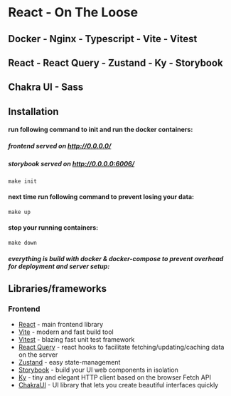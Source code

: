# React - On The Loose

## Docker - Nginx - Typescript - Vite - Vitest

## React - React Query - Zustand - Ky - Storybook

## Chakra UI - Sass

## Installation <a name="installation"></a>

#### run following command to init and run the docker containers:

##### frontend served on http://0.0.0.0/

##### storybook served on http://0.0.0.0:6006/

```
make init
```

#### next time run following command to prevent losing your data:

```
make up
```

#### stop your running containers:

```
make down
```

##### everything is build with docker & docker-compose to prevent overhead for deployment and server setup:

## Libraries/frameworks

### Frontend

- [React](https://reactjs.org/) - main frontend library
- [Vite](https://vitejs.dev/) - modern and fast build tool
- [Vitest](https://vitest.dev/) - blazing fast unit test framework
- [React Query](https://react-query-v3.tanstack.com/) - react hooks to facilitate fetching/updating/caching data on the server
- [Zustand](https://github.com/pmndrs/zustand) - easy state-management
- [Storybook](https://storybook.js.org/) - build your UI web components in isolation
- [Ky](https://github.com/sindresorhus/ky) - tiny and elegant HTTP client based on the browser Fetch API
- [ChakraUI](https://chakra-ui.com/) - UI library that lets you create beautiful interfaces quickly
